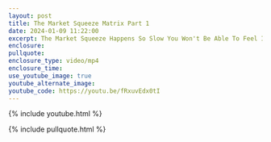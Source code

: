 ```yaml
---
layout: post
title: The Market Squeeze Matrix Part 1
date: 2024-01-09 11:22:00
excerpt: The Market Squeeze Happens So Slow You Won't Be Able To Feel It.
enclosure:
pullquote:
enclosure_type: video/mp4
enclosure_time:
use_youtube_image: true
youtube_alternate_image:
youtube_code: https://youtu.be/fRxuvEdx0tI
---
```

{% include youtube.html %}

{% include pullquote.html %}
